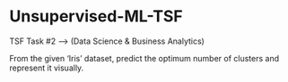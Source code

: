 # Unsupervised-ML-TSF
TSF Task #2 --> (Data Science  &amp; Business Analytics)

From the given ‘Iris’ dataset, predict the optimum number of clusters and represent it visually.
